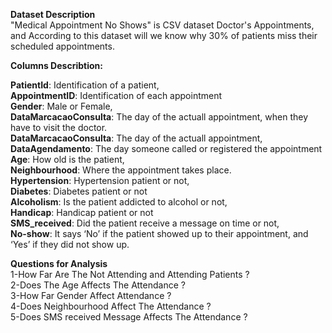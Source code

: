 **Dataset Description**<br>
"Medical Appointment No Shows" is CSV dataset Doctor's Appointments, and According to this dataset will we know why 30% of patients miss their scheduled appointments.<br>

**Columns Describtion:**<br>

**PatientId**: Identification of a patient,<br>
**AppointmentID**: Identification of each appointment<br>
**Gender**: Male or Female,<br>
**DataMarcacaoConsulta**: The day of the actuall appointment, when they have to visit the doctor.<br>
**DataMarcacaoConsulta**: The day of the actuall appointment,<br>
**DataAgendamento**: The day someone called or registered the appointment<br>
**Age**: How old is the patient,<br>
**Neighbourhood**: Where the appointment takes place.<br>
**Hypertension**: Hypertension patient or not,<br>
**Diabetes**: Diabetes patient or not<br>
**Alcoholism**: Is the patient addicted to alcohol or not,<br>
**Handicap**: Handicap patient or not<br>
**SMS_received**: Did the patient receive a message on time or not,<br>
**No-show**: It says ‘No’ if the patient showed up to their appointment, and ‘Yes’ if they did not show up.<br>

**Questions for Analysis**<br>
1-How Far Are The Not Attending and Attending Patients ?<br>
2-Does The Age Affects The Attendance ?<br>
3-How Far Gender Affect Attendance ?<br>
4-Does Neighbourhood Affect The Attendance ?<br>
5-Does SMS received Message Affects The Attendance ?<br>
